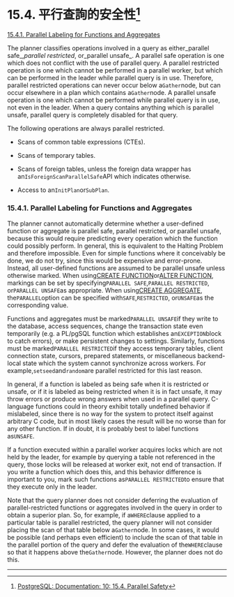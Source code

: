 # 15.4. 平行查詢的安全性[^1]

[15.4.1. Parallel Labeling for Functions and Aggregates](https://www.postgresql.org/docs/10/static/parallel-safety.html#parallel-labeling)

The planner classifies operations involved in a query as either_parallel safe_,_parallel restricted_, or_parallel unsafe_. A parallel safe operation is one which does not conflict with the use of parallel query. A parallel restricted operation is one which cannot be performed in a parallel worker, but which can be performed in the leader while parallel query is in use. Therefore, parallel restricted operations can never occur below a`Gather`node, but can occur elsewhere in a plan which contains a`Gather`node. A parallel unsafe operation is one which cannot be performed while parallel query is in use, not even in the leader. When a query contains anything which is parallel unsafe, parallel query is completely disabled for that query.

The following operations are always parallel restricted.

* Scans of common table expressions \(CTEs\).

* Scans of temporary tables.

* Scans of foreign tables, unless the foreign data wrapper has an`IsForeignScanParallelSafe`API which indicates otherwise.

* Access to an`InitPlan`or`SubPlan`.

### 15.4.1. Parallel Labeling for Functions and Aggregates

The planner cannot automatically determine whether a user-defined function or aggregate is parallel safe, parallel restricted, or parallel unsafe, because this would require predicting every operation which the function could possibly perform. In general, this is equivalent to the Halting Problem and therefore impossible. Even for simple functions where it conceivably be done, we do not try, since this would be expensive and error-prone. Instead, all user-defined functions are assumed to be parallel unsafe unless otherwise marked. When using[CREATE FUNCTION](https://www.postgresql.org/docs/10/static/sql-createfunction.html)or[ALTER FUNCTION](https://www.postgresql.org/docs/10/static/sql-alterfunction.html), markings can be set by specifying`PARALLEL SAFE`,`PARALLEL RESTRICTED`, or`PARALLEL UNSAFE`as appropriate. When using[CREATE AGGREGATE](https://www.postgresql.org/docs/10/static/sql-createaggregate.html), the`PARALLEL`option can be specified with`SAFE`,`RESTRICTED`, or`UNSAFE`as the corresponding value.

Functions and aggregates must be marked`PARALLEL UNSAFE`if they write to the database, access sequences, change the transaction state even temporarily \(e.g. a PL/pgSQL function which establishes an`EXCEPTION`block to catch errors\), or make persistent changes to settings. Similarly, functions must be marked`PARALLEL RESTRICTED`if they access temporary tables, client connection state, cursors, prepared statements, or miscellaneous backend-local state which the system cannot synchronize across workers. For example,`setseed`and`random`are parallel restricted for this last reason.

In general, if a function is labeled as being safe when it is restricted or unsafe, or if it is labeled as being restricted when it is in fact unsafe, it may throw errors or produce wrong answers when used in a parallel query. C-language functions could in theory exhibit totally undefined behavior if mislabeled, since there is no way for the system to protect itself against arbitrary C code, but in most likely cases the result will be no worse than for any other function. If in doubt, it is probably best to label functions as`UNSAFE`.

If a function executed within a parallel worker acquires locks which are not held by the leader, for example by querying a table not referenced in the query, those locks will be released at worker exit, not end of transaction. If you write a function which does this, and this behavior difference is important to you, mark such functions as`PARALLEL RESTRICTED`to ensure that they execute only in the leader.

Note that the query planner does not consider deferring the evaluation of parallel-restricted functions or aggregates involved in the query in order to obtain a superior plan. So, for example, if a`WHERE`clause applied to a particular table is parallel restricted, the query planner will not consider placing the scan of that table below a`Gather`node. In some cases, it would be possible \(and perhaps even efficient\) to include the scan of that table in the parallel portion of the query and defer the evaluation of the`WHERE`clause so that it happens above the`Gather`node. However, the planner does not do this.

---



[^1]:  [PostgreSQL: Documentation: 10: 15.4. Parallel Safety](https://www.postgresql.org/docs/10/static/parallel-safety.html)

